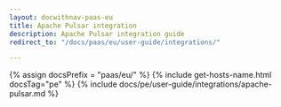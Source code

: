 ```yaml
---
layout: docwithnav-paas-eu
title: Apache Pulsar integration
description: Apache Pulsar integration guide
redirect_to: "/docs/paas/eu/user-guide/integrations/"

---
```


{% assign docsPrefix = "paas/eu/" %}
{% include get-hosts-name.html docsTag="pe" %}
{% include docs/pe/user-guide/integrations/apache-pulsar.md %}